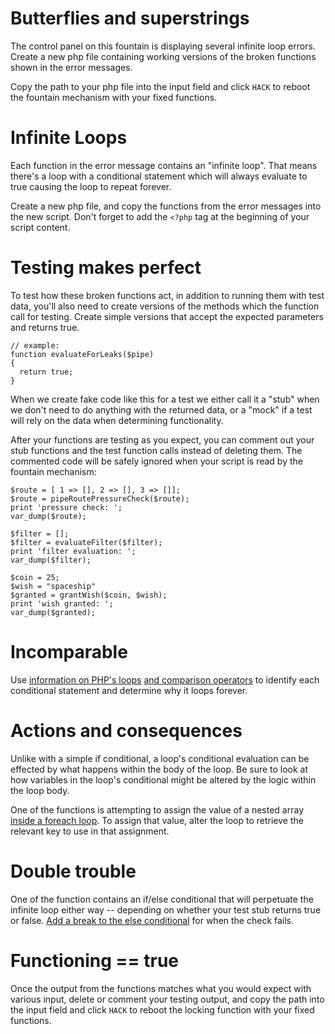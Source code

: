 # Butterflies and superstrings

The control panel on this fountain is displaying several infinite loop errors. Create a new php file containing working versions of the broken functions shown in the error messages.

Copy the path to your php file into the input field and click `HACK` to reboot the fountain mechanism with your fixed functions.

# Infinite Loops

Each function in the error message contains an "infinite loop". That means there's a loop with a conditional statement which will always evaluate to true causing the loop to repeat forever.

Create a new php file, and copy the functions from the error messages into the new script. Don't forget to add the `<?php` tag at the beginning of your script content.

# Testing makes perfect

To test how these broken functions act, in addition to running them with test data, you'll also need to create versions of the methods which the function call for testing. Create simple versions that accept the expected parameters and returns true.
```
// example:
function evaluateForLeaks($pipe)
{
  return true;
}
```
When we create fake code like this for a test we either call it a "stub" when we don't need to do anything with the returned data, or a "mock" if a test will rely on the data when determining functionality.

After your functions are testing as you expect, you can comment out your stub functions and the test function calls instead of deleting them. The commented code will be safely ignored when your script is read by the fountain mechanism:

```
$route = [ 1 => [], 2 => [], 3 => []];
$route = pipeRoutePressureCheck($route);
print 'pressure check: ';
var_dump($route);

$filter = [];
$filter = evaluateFilter($filter);
print 'filter evaluation: ';
var_dump($filter);

$coin = 25;
$wish = "spaceship"
$granted = grantWish($coin, $wish);
print 'wish granted: ';
var_dump($granted);
```

# Incomparable

Use [information on PHP's loops](https://www.geeksforgeeks.org/php-loops/) [and comparison operators](https://phptherightway.com/pages/The-Basics.html) to identify each conditional statement and determine why it loops forever.

# Actions and consequences

Unlike with a simple if conditional, a loop's conditional evaluation can be effected by what happens within the body of the loop. Be sure to look at how variables in the loop's conditional might be altered by the logic within the loop body.

One of the functions is attempting to assign the value of a nested array [inside a foreach loop](https://www.php.net/manual/en/control-structures.foreach.php). To assign that value, alter the loop to retrieve the relevant key to use in that assignment.

# Double trouble

One of the function contains an if/else conditional that will perpetuate the infinite loop either way -- depending on whether your test stub returns true or false. [Add a break to the else conditional](https://www.php.net/manual/en/control-structures.break.php) for when the check fails.

# Functioning == true

Once the output from the functions matches what you would expect with various input, delete or comment your testing output, and copy the path into the input field and click `HACK` to reboot the locking function with your fixed functions.
